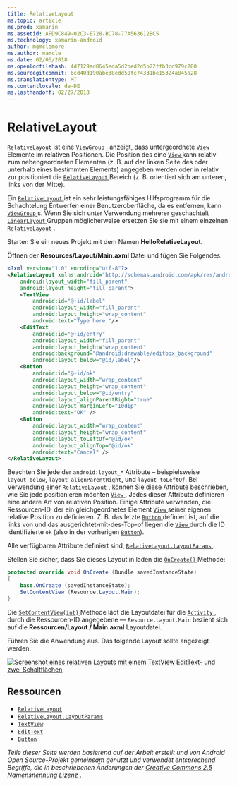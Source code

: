 ```yaml
---
title: RelativeLayout
ms.topic: article
ms.prod: xamarin
ms.assetid: AFD9C849-02C3-E728-BC78-77A563612BC5
ms.technology: xamarin-android
author: mgmclemore
ms.author: mamcle
ms.date: 02/06/2018
ms.openlocfilehash: 4d7129ed8645eda5d2bed2d5b22ffb3cd979c280
ms.sourcegitcommit: 6cd40d190abe38edd50fc74331be15324a845a28
ms.translationtype: MT
ms.contentlocale: de-DE
ms.lasthandoff: 02/27/2018
---
```

# <a name="relativelayout"></a>RelativeLayout

[`RelativeLayout`](https://developer.xamarin.com/api/type/Android.Widget.RelativeLayout/) ist eine [ `ViewGroup` ](https://developer.xamarin.com/api/type/Android.Views.ViewGroup/) , anzeigt, dass untergeordnete [ `View` ](https://developer.xamarin.com/api/type/Android.Views.View/) Elemente im relativen Positionen. Die Position des eine [ `View` ](https://developer.xamarin.com/api/type/Android.Views.View/) kann relativ zum nebengeordneten Elementen (z. B. auf der linken Seite des oder unterhalb eines bestimmten Elements) angegeben werden oder in relativ zur positioniert die [ `RelativeLayout` ](https://developer.xamarin.com/api/type/Android.Widget.RelativeLayout/) Bereich (z. B. orientiert sich am unteren, links von der Mitte).

Ein [ `RelativeLayout` ](https://developer.xamarin.com/api/type/Android.Widget.RelativeLayout/) ist ein sehr leistungsfähiges Hilfsprogramm für die Schachtelung Entwerfen einer Benutzeroberfläche, da es entfernen, kann [ `ViewGroup` ](https://developer.xamarin.com/api/type/Android.Views.ViewGroup/)s. Wenn Sie sich unter Verwendung mehrerer geschachtelt [ `LinearLayout` ](https://developer.xamarin.com/api/type/Android.Widget.LinearLayout/) Gruppen möglicherweise ersetzen Sie sie mit einem einzelnen [ `RelativeLayout` ](https://developer.xamarin.com/api/type/Android.Widget.RelativeLayout/).

Starten Sie ein neues Projekt mit dem Namen **HelloRelativeLayout**.

Öffnen der **Resources/Layout/Main.axml** Datei und fügen Sie Folgendes:

```xml
<?xml version="1.0" encoding="utf-8"?>
<RelativeLayout xmlns:android="http://schemas.android.com/apk/res/android"
    android:layout_width="fill_parent"
    android:layout_height="fill_parent">
    <TextView
        android:id="@+id/label"
        android:layout_width="fill_parent"
        android:layout_height="wrap_content"
        android:text="Type here:"/>
    <EditText
        android:id="@+id/entry"
        android:layout_width="fill_parent"
        android:layout_height="wrap_content"
        android:background="@android:drawable/editbox_background"
        android:layout_below="@id/label"/>
    <Button
        android:id="@+id/ok"
        android:layout_width="wrap_content"
        android:layout_height="wrap_content"
        android:layout_below="@id/entry"
        android:layout_alignParentRight="true"
        android:layout_marginLeft="10dip"
        android:text="OK" />
    <Button
        android:layout_width="wrap_content"
        android:layout_height="wrap_content"
        android:layout_toLeftOf="@id/ok"
        android:layout_alignTop="@id/ok"
        android:text="Cancel" />
</RelativeLayout>
```

Beachten Sie jede der `android:layout_*` Attribute – beispielsweise `layout_below`, `layout_alignParentRight`, und `layout_toLeftOf`.
Bei Verwendung einer [ `RelativeLayout` ](https://developer.xamarin.com/api/type/Android.Widget.RelativeLayout/), können Sie diese Attribute beschrieben, wie Sie jede positionieren möchten [ `View` ](https://developer.xamarin.com/api/type/Android.Views.View/). Jedes dieser Attribute definieren eine andere Art von relativen Position. Einige Attribute verwenden, die Ressourcen-ID, der ein gleichgeordnetes Element [ `View` ](https://developer.xamarin.com/api/type/Android.Views.View/) seiner eigenen relative Position zu definieren. Z. B. das letzte [ `Button` ](https://developer.xamarin.com/api/type/Android.Widget.Button/) definiert ist, auf die links von und das ausgerichtet-mit-des-Top-of liegen die [ `View` ](https://developer.xamarin.com/api/type/Android.Views.View/) durch die ID identifizierte `ok` (also in der vorherigen [`Button`](https://developer.xamarin.com/api/type/Android.Widget.Button/)).

Alle verfügbaren Attribute definiert sind, [ `RelativeLayout.LayoutParams` ](https://developer.xamarin.com/api/type/Android.Widget.RelativeLayout+LayoutParams/).

Stellen Sie sicher, dass Sie dieses Layout in laden die [ `OnCreate()` ](https://developer.xamarin.com/api/member/Android.App.Activity.OnCreate/p/Android.OS.Bundle/) Methode:

```csharp
protected override void OnCreate (Bundle savedInstanceState)
{
    base.OnCreate (savedInstanceState);
    SetContentView (Resource.Layout.Main);
}
```

Die [ `SetContentView(int)` ](https://developer.xamarin.com/api/member/Android.App.Activity.SetContentView/p/System.Int32/) Methode lädt die Layoutdatei für die [ `Activity` ](https://developer.xamarin.com/api/type/Android.App.Activity/), durch die Ressourcen-ID angegebene &mdash; `Resource.Layout.Main` bezieht sich auf die **Ressourcen/Layout / Main.axml** Layoutdatei.

Führen Sie die Anwendung aus. Das folgende Layout sollte angezeigt werden:

[![Screenshot eines relativen Layouts mit einem TextView EditText- und zwei Schaltflächen](relative-layout-images/helloviews2.png)](relative-layout-images/helloviews2.png)

<a name="Resources" />

## <a name="resources"></a>Ressourcen

-   [`RelativeLayout`](https://developer.xamarin.com/api/type/Android.Widget.RelativeLayout/)
-   [`RelativeLayout.LayoutParams`](https://developer.xamarin.com/api/type/Android.Widget.RelativeLayout+LayoutParams/)
-   [`TextView`](https://developer.xamarin.com/api/type/Android.Widget.TextView/)
-   [`EditText`](https://developer.xamarin.com/api/type/Android.Widget.EditText/)
-   [`Button`](https://developer.xamarin.com/api/type/Android.Widget.Button/)


*Teile dieser Seite werden basierend auf der Arbeit erstellt und von Android Open Source-Projekt gemeinsam genutzt und verwendet entsprechend Begriffe, die in beschriebenen Änderungen der*
[*Creative Commons 2.5 Namensnennung Lizenz* ](http://creativecommons.org/licenses/by/2.5/).
